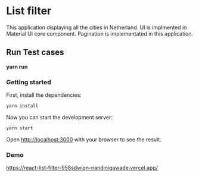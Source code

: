 # List filter

This application displaying all the cities in Netherland. UI is implmented in Material UI core component.
Pagination is implementated in this application.


## Run Test cases

**yarn run**

### Getting started

First, install the dependencies:

```bash
yarn install
```

Now you can start the development server:

```bash
yarn start
```

Open [http://localhost:3000](http://localhost:3000) with your browser to see the result.


### Demo

https://react-list-filter-958sdwiqn-nandinigawade.vercel.app/
